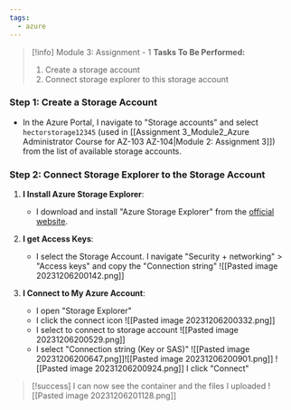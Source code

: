 ```yaml
---
tags:
  - azure
---
```

> [!info] Module 3: Assignment - 1
> **Tasks To Be Performed:** 
> 1. Create a storage account 
> 2. Connect storage explorer to this storage account

### Step 1: Create a Storage Account 
 - In the Azure Portal, I navigate to "Storage accounts" and select  `hectorstorage12345` (used in [[Assignment 3_Module2_Azure Administrator Course for AZ-103 AZ-104|Module 2: Assignment 3]]) from the list of available storage accounts.

### Step 2: Connect Storage Explorer to the Storage Account

1. **I Install Azure Storage Explorer**:
    - I download and install "Azure Storage Explorer" from the [official website](https://azure.microsoft.com/en-us/features/storage-explorer/).
      
2. **I get Access Keys**:
    - I select the Storage Account. I navigate "Security + networking" > "Access keys" and copy the "Connection string"
      ![[Pasted image 20231206200142.png]]
      

3. **I Connect to My Azure Account**:
    - I open "Storage Explorer"
    - I click the connect icon
      ![[Pasted image 20231206200332.png]]
    - I select to connect to storage account
      ![[Pasted image 20231206200529.png]]
    - I select "Connection string (Key or SAS)"
      ![[Pasted image 20231206200647.png]]![[Pasted image 20231206200901.png]]
      ![[Pasted image 20231206200924.png]]
      I click "Connect"

> [!success]
> I can now see the container and the files I uploaded
> ![[Pasted image 20231206201128.png]]
> 